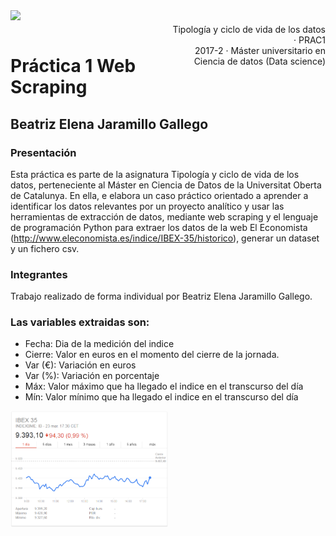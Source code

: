 <div style="width: 100%; clear: both;">
<div style="float: left; width: 50%;">
<img src="http://www.uoc.edu/portal/_resources/common/imatges/marca_UOC/UOC_Masterbrand.jpg", align="left">
</div>
<div style="float: right; width: 50%;">
<p style="margin: 0; padding-top: 22px; text-align:right;">Tipología y ciclo de vida de los datos · PRAC1</p>
<p style="margin: 0; text-align:right;">2017-2 · Máster universitario en Ciencia de datos (Data science)</p>
</div>
</div>
<div style="width:100%;">&nbsp;</div>

# Práctica 1 Web Scraping
## Beatriz Elena Jaramillo Gallego

### Presentación

Esta práctica es parte de la asignatura Tipología y ciclo de vida de los datos, perteneciente al Máster en Ciencia de Datos de la Universitat Oberta de Catalunya. En ella, e elabora un caso práctico orientado a aprender a identificar los datos
relevantes por un proyecto analítico y usar las herramientas de extracción de datos, mediante web scraping y el lenguaje de programación Python para extraer los datos de la web El Economista (http://www.eleconomista.es/indice/IBEX-35/historico), generar un dataset y un fichero csv.

### Integrantes
Trabajo realizado de forma individual por Beatriz Elena Jaramillo Gallego.

### Las variables extraidas son: 
  - Fecha: Dia de la medición del indice
  - Cierre: Valor en euros en el momento del cierre de la jornada.
  - Var (€): Variación en euros
  - Var (%): Variación en porcentaje
  - Máx: Valor máximo que ha llegado el indice en el transcurso del día	
  - Mín: Valor mínimo que ha llegado el indice en el transcurso del día	

<div style="width: 100%; clear: both;">
<div style="float: left; width: 50%;">
<img src="https://github.com/betitajara/Practica/blob/master/ibex35.PNG", align="center">
</div>
